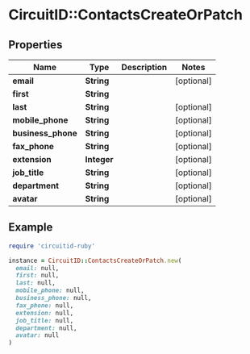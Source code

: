 # CircuitID::ContactsCreateOrPatch

## Properties

| Name | Type | Description | Notes |
| ---- | ---- | ----------- | ----- |
| **email** | **String** |  | [optional] |
| **first** | **String** |  |  |
| **last** | **String** |  | [optional] |
| **mobile_phone** | **String** |  | [optional] |
| **business_phone** | **String** |  | [optional] |
| **fax_phone** | **String** |  | [optional] |
| **extension** | **Integer** |  | [optional] |
| **job_title** | **String** |  | [optional] |
| **department** | **String** |  | [optional] |
| **avatar** | **String** |  | [optional] |

## Example

```ruby
require 'circuitid-ruby'

instance = CircuitID::ContactsCreateOrPatch.new(
  email: null,
  first: null,
  last: null,
  mobile_phone: null,
  business_phone: null,
  fax_phone: null,
  extension: null,
  job_title: null,
  department: null,
  avatar: null
)
```

